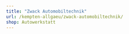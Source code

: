```yaml
---
title: "Zwack Automobiltechnik"
url: /kempten-allgaeu/zwack-automobiltechnik/
shop: Autowerkstatt
---
```

